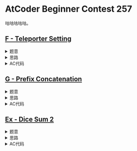 # AtCoder Beginner Contest 257

咕咕咕咕咕。

## [F - Teleporter Setting](https://atcoder.jp/contests/abc257/tasks/abc257_f)

<details>
<summary>题意</summary>

给一个有$n$个节点$m$条边的无向图，边集中有一部分边只确定了一端，记这部分边的集合为$S$。

对于$i = 1, 2, \dots, n$，问当$S$中的边的不确定的那一端均为$i$时，从点$1$到点$n$的最短路长度。

其中，$2 \le n \le 3 \times {10}^5, 1 \le m \le 3 \times {10}^5$。

</details>

<details>
<summary>思路</summary>

新增一个虚拟节点$n + 1$，将$S$中的边的不确定的那一段都看成是$n + 1$。

在询问$i$时，可以看成是在$i$和$n + 1$之间连一条长度为$0$的边。

此时的最短路，要么不包含$S$中的边，要么是$1 \to n + 1 \to i \to n$或$1 \to i \to n + 1 \to n$。

然后就是dijkstra板子了。

</details>

<details>
<summary>AC代码</summary>

```cpp
// Problem: F - Teleporter Setting
// Contest: AtCoder - NS Solutions Corporation Programming Contest 2022（AtCoder Beginner Contest
// 257）
// URL: https://atcoder.jp/contests/abc257/tasks/abc257_f
// Memory Limit: 1024 MB Time Limit: 2000 ms
//
// Powered by CP Editor (https://cpeditor.org)

#include <bits/stdc++.h>

#define CPPIO std::ios::sync_with_stdio(false), std::cin.tie(0), std::cout.tie(0);
#define freep(p) p ? delete p, p = nullptr, void(1) : void(0)

#ifdef BACKLIGHT
#include "debug.h"
#else
#define logd(...) ;
#endif

using i64 = int64_t;
using u64 = uint64_t;

void solve_case(int Case);

int main(int argc, char* argv[]) {
  CPPIO;
  int T = 1;
  // std::cin >> T;
  for (int t = 1; t <= T; ++t) {
    solve_case(t);
  }
  return 0;
}

template <typename DistanceType>
struct Edge {
  int v_;
  DistanceType w_;
  Edge() {}
  Edge(int v, DistanceType w) : v_(v), w_(w) {}
};

template <typename DistanceType>
std::vector<DistanceType> Dijkstra(const std::vector<std::vector<Edge<DistanceType>>>& g, int s) {
  using Node = std::pair<DistanceType, int>;
  const DistanceType INF = std::numeric_limits<DistanceType>::max();
  const int n = g.size();

  std::vector<DistanceType> dis(n, INF);
  std::vector<bool> vis(n, false);

  std::priority_queue<Node, std::vector<Node>, std::greater<Node>> q;
  dis[s] = 0;
  q.push(Node(dis[s], s));
  while (!q.empty()) {
    auto [c, u] = q.top();
    q.pop();

    if (vis[u])
      continue;
    vis[u] = true;

    for (auto [v, w] : g[u]) {
      if (dis[v] > c + w) {
        dis[v] = c + w;
        q.push(Node(dis[v], v));
      }
    }
  }
  return dis;
}

void solve_case(int Case) {
  int n, m;
  std::cin >> n >> m;

  std::vector<std::vector<Edge<int>>> g(n + 1);
  for (int i = 1; i <= m; ++i) {
    int u, v;
    std::cin >> u >> v;
    if (u == 0) {
      u = n + 1;
    }
    --u, --v;
    g[u].push_back(Edge(v, 1));
    g[v].push_back(Edge(u, 1));
  }

  std::vector<int> ds = Dijkstra(g, 0);
  std::vector<int> dt = Dijkstra(g, n - 1);
  const int INF = std::numeric_limits<int>::max();

  for (int i = 0; i < n; ++i) {
    int mi = ds[n - 1];
    if (ds[n] != INF && dt[i] != INF)
      mi = std::min(mi, ds[n] + dt[i]);
    if (ds[i] != INF && dt[n] != INF)
      mi = std::min(mi, ds[i] + dt[n]);

    if (mi == INF)
      mi = -1;
    std::cout << mi << " ";
  }
}


```

</details>

## [G - Prefix Concatenation](https://atcoder.jp/contests/abc257/tasks/abc257_g)

<details>
<summary>题意</summary>

给两个字符串$s$和$t$，问最少用多个$s$的前缀能拼出$t$。

其中$1 \le |s|, |t| \le 5 \times {10}^5$。

</details>

<details>
<summary>思路</summary>

记$dp_i$表示最少用多少个$s$的前缀能够拼出$t$长度为$i$的前缀。

然后猜了个结论，就是把令$z = s + \# + t$，然后跑kmp求出$z$每个位置的最长border长度记为数组$p$，则$dp_i$只从$dp_{i - p_i}$处转移即可。

</details>

<details>
<summary>AC代码</summary>

```cpp
// Problem: G - Prefix Concatenation
// Contest: AtCoder - NS Solutions Corporation Programming Contest 2022（AtCoder Beginner Contest
// 257）
// URL: https://atcoder.jp/contests/abc257/tasks/abc257_g
// Memory Limit: 1024 MB
// Time Limit: 2000 ms
//
// Powered by CP Editor (https://cpeditor.org)

#include <bits/stdc++.h>

#define CPPIO std::ios::sync_with_stdio(false), std::cin.tie(0), std::cout.tie(0);
#define freep(p) p ? delete p, p = nullptr, void(1) : void(0)

#ifdef BACKLIGHT
#include "debug.h"
#else
#define logd(...) ;
#endif

using i64 = int64_t;
using u64 = uint64_t;

void solve_case(int Case);

int main(int argc, char* argv[]) {
  CPPIO;
  int T = 1;
  // std::cin >> T;
  for (int t = 1; t <= T; ++t) {
    solve_case(t);
  }
  return 0;
}

std::vector<int> kmp(const std::string& s) {
  int n = s.size();
  std::vector<int> p(n);

  p[0] = 0;
  for (int i = 1; i < n; ++i) {
    int j = p[i - 1];
    while (j > 0 && s[j] != s[i])
      j = p[j - 1];
    if (s[i] == s[j])
      ++j;
    p[i] = j;
  }

  return p;
}

void solve_case(int Case) {
  std::string s;
  std::string t;
  std::cin >> s;
  std::cin >> t;
  int n = s.size(), m = t.size();

  s = s + "#" + t;
  auto p = kmp(s);

  std::vector<int> dp(m + 1, 0x3f3f3f3f);
  dp[0] = 0;
  for (int i = 1; i <= m; ++i) {
    int l = p[n + i];
    dp[i] = std::min(dp[i], dp[i - l] + 1);
  }
  if (dp[m] == 0x3f3f3f3f)
    dp[m] = -1;
  std::cout << dp[m] << "\n";
}

```

</details>

## [Ex - Dice Sum 2](https://atcoder.jp/contests/abc257/tasks/abc257_h)

<details>
<summary>题意</summary>

给定 $n$ 个六面骰子，第 $i$ 个骰子的第 $j$ 面上面的数字为 $a_{i, j}$，第 $i$ 个骰子值 $c_i$ 块钱。

要从这 $n$ 个骰子中选择 $k$ 个使得 $A^2 - B$ 取值的期望最大，其中 $A$ 为所选骰子每个骰子摇一次，显示数字之和的平方， $B$ 为所选骰子的价值之和。

其中 $1 \le n \le 1000$ 。

</details>

<details>
<summary>思路</summary>

**问题转化**

假设所选的骰子集合为$D = \{i_1, \dots , i_k \}$，根据期望的定义，有

$$
\begin{aligned}
E_D
&= \frac{1}{6^k} \sum_{\substack{i \in D\\ 1\le j_1, \dots, j_k \le 6}} (a_{i_1, j_1} + \dots + a_{i_k, j_k})^2 - \sum_{i \in D} c_i\\
&= \frac{1}{6^k} (\sum_{\substack{i \in D \\ 1 \le j \le 6}} 6^{k-1} a_{i, j}^2 - 2\sum_{\substack{i, j \in D, i \ne j\\ 1 \le l, h \le 6}} 6^{k-2} a_{i, h} a_{j, l}) - 
\sum_{i \in D} c_i\\
&= \frac{1}{6} \sum_{\substack{i \in D \\ 1 \le j \le 6}} a_{i, j}^2 - \frac{1}{18} \sum_{\substack{i, j \in D, i \ne j\\ 1 \le l, h \le 6}} a_{i, h} a_{j, l} - \sum_{i \in D} c_i\\
\end{aligned}
$$

令$S_i = \sum_{j = 1}^6 a_{i, j}, Q_i = \sum_{j = 1}^6 a_{i, j}^2$，则有
$$
\begin{aligned}
E_D = \frac{1}{6} \sum_{i \in D} Q_i + \frac{1}{36} (\sum_{i \in D} S_i)^2 - \frac{1}{36} \sum_{i \in D} S_i^2 - \sum_{i \in D} c_i
\end{aligned}
$$

令$A_i= S_i, B_i = 6Q_i - S_i^2 - 36c_i, X_D = \sum_{i \in D} A_i, Y_D = \sum_{i \in D} B_i$，则有
$$
E_D = X_D^2 + Y_D
$$

把一个选择方案 $D$ 看成二位平面上的一个点 $(X_D, Y_D)$ ，现在问题转化为给定点集，要求最大化$x^2 + y$。

**问题求解**

对于最优的选择方案 $D$ ，一定存在某个实数 $z$ 使得$\forall i \in D, \forall j \notin D, zA_i + B_i \ge zA_j + B_j$。

**证明**

考虑在某条线段上恒速运动的点$(x, y)$，$x^2 + y$的图像是关于 $x$ 的一个开口向上的抛物线，由此其极值点必定在两个端点之一。拓展到多个点时，则有极值点必定位于点集的凸包的顶点。

对于每一个顶点，都有某一个 $z$ ，使得 $zx + y$ 最大化。

对于某一个 $z$，也可以找到对应的一个顶点使得 $zx + y$ 最大化，这个顶点对应的选择方案为选择 $zA_i + B_i$ 前 $k$ 大的点。

**求解**

考虑从小到大搜索 $z$ 的值，复杂度爆炸。

上述过程可以分成多段结果相同的段。特别地，如果把 $(A_i, B_i)$ 按 $zA_i + B_i$ 排序，只有在 $z$ 在 $zA_i + B_i = zA_j + B_j$ 时，或者说$z = \frac{B_i - B_j}{A_j - A_i}$时，结果会发生改变，改变为 $(A_i, B_i)$ 和 $(A_j, B_j)$ 交换位置，原本位于 $i, j$ 中间的点保持不变。

易得只有$O(n^2)$个使结果发生变化的 $z$ ，每对点也至多交换一次。

不妨先令 $z = +\infin$，然后再不断降低 $z$ 的取值，从而搜索所有可能的交换，单次交换至多交换两个点。

时间复杂度为 $O(n^2 \log n)$，瓶颈在于快排。

**补充**

求解部分[kmjp's blog](https://kmjp.hatenablog.jp/entry/2022/06/26/0930)这个博客讲的比官方题解具体。

</details>

<details>
<summary>AC代码</summary>

```cpp
// Problem: Ex - Dice Sum 2
// Contest: AtCoder - NS Solutions Corporation Programming Contest 2022（AtCoder Beginner Contest
// 257） URL: https://atcoder.jp/contests/abc257/tasks/abc257_h Memory Limit: 1024 MB Time Limit:
// 2000 ms
//
// Powered by CP Editor (https://cpeditor.org)

#include <bits/stdc++.h>

#define CPPIO std::ios::sync_with_stdio(false), std::cin.tie(0), std::cout.tie(0);

#ifdef BACKLIGHT
#include "debug.h"
#else
#define logd(...) ;
#define ASSERT(x) ;
#define serialize() ""
#endif

using i64 = int64_t;
using u64 = uint64_t;

void Initialize();
void SolveCase(int Case);

int main(int argc, char* argv[]) {
  CPPIO;
  int T = 1;
  // std::cin >> T;
  for (int t = 1; t <= T; ++t) {
    SolveCase(t);
  }
  return 0;
}

void Initialize() {}

template <typename ValueType, ValueType mod_, typename SupperType>
class Modular {
  static ValueType normalize(ValueType value) {
    if (value >= 0 && value < mod_)
      return value;
    value %= mod_;
    if (value < 0)
      value += mod_;
    return value;
  }

  static ValueType power(ValueType value, size_t exponent) {
    ValueType result = 1;
    ValueType base = value;
    while (exponent) {
      if (exponent & 1)
        result = SupperType(result) * base % mod_;
      base = SupperType(base) * base % mod_;
      exponent >>= 1;
    }
    return result;
  }

 public:
  Modular(ValueType value = 0) : value_(normalize(value)) {}

  Modular(SupperType value) : value_(normalize(value % mod_)) {}

  ValueType value() const { return value_; }

  Modular inv() const { return Modular(power(value_, mod_ - 2)); }

  Modular power(size_t exponent) const { return Modular(power(value_, exponent)); }

  friend Modular operator+(const Modular& lhs, const Modular& rhs) {
    ValueType result = lhs.value() + rhs.value() >= mod_ ? lhs.value() + rhs.value() - mod_
                                                         : lhs.value() + rhs.value();
    return Modular(result);
  }

  friend Modular operator-(const Modular& lhs, const Modular& rhs) {
    ValueType result = lhs.value() - rhs.value() < 0 ? lhs.value() - rhs.value() + mod_
                                                     : lhs.value() - rhs.value();
    return Modular(result);
  }

  friend Modular operator-(const Modular& lhs) {
    ValueType result = normalize(-lhs.value() + mod_);
    return result;
  }

  friend Modular operator*(const Modular& lhs, const Modular& rhs) {
    ValueType result = SupperType(1) * lhs.value() * rhs.value() % mod_;
    return Modular(result);
  }

  friend Modular operator/(const Modular& lhs, const Modular& rhs) {
    ValueType result = SupperType(1) * lhs.value() * rhs.inv().value() % mod_;
    return Modular(result);
  }

  std::string to_string() const { return std::string(value_); }

 private:
  ValueType value_;
};

// using Mint = Modular<int, 1'000'000'007, int64_t>;
using Mint = Modular<int, 998'244'353, int64_t>;

class Binom {
 private:
  std::vector<Mint> f, g;

 public:
  Binom(int n) {
    f.resize(n + 1);
    g.resize(n + 1);

    f[0] = Mint(1);
    for (int i = 1; i <= n; ++i)
      f[i] = f[i - 1] * Mint(i);
    g[n] = f[n].inv();
    for (int i = n - 1; i >= 0; --i)
      g[i] = g[i + 1] * Mint(i + 1);
  }
  Mint operator()(int n, int m) {
    if (n < 0 || m < 0 || m > n)
      return Mint(0);
    return f[n] * g[m] * g[n - m];
  }
};

void SolveCase(int Case) {
  int n, k;
  std::cin >> n >> k;

  std::vector<i64> a(n), b(n), c(n);
  for (int i = 0; i < n; ++i)
    std::cin >> c[i];

  for (int i = 0; i < n; ++i) {
    i64 s = 0, s2 = 0;
    for (int j = 0; j < 6; ++j) {
      i64 x;
      std::cin >> x;

      s += x;
      s2 += x * x;
    }

    a[i] = s;
    b[i] = 6 * s2 - s * s - 36 * c[i];
  }

  // let z = +\inf first, and then decrease z gradually.
  std::vector<std::pair<i64, i64>> p(n);
  for (int i = 0; i < n; ++i)
    p[i] = {a[i], b[i]};
  std::sort(p.begin(), p.end(), std::greater<>());

  std::vector<int> selected(n, false);
  i64 X = 0, Y = 0;
  for (int i = 0; i < k; ++i) {
    X += p[i].first;
    Y += p[i].second;
    selected[i] = true;
  }
  i64 ans = X * X + Y;

  // decrease z gradually.
  std::vector<std::array<i64, 4>> swaps;
  for (int i = 0; i < n; ++i) {
    for (int j = 0; j < n; ++j) {
      auto [xi, yi] = p[i];
      auto [xj, yj] = p[j];

      // pi can replace pj only if xi < xj and yi > yj since we are maximizing cx + y.
      if (xi < xj && yi > yj) {
        swaps.push_back({xi - xj, yi - yj, i, j});
      }
    }
  }
  std::sort(swaps.begin(), swaps.end(),
            [&](const std::array<i64, 4>& lhs, const std::array<i64, 4>& rhs) -> bool {
              auto [dx1, dy1, _1, _2] = lhs;
              auto [dx2, dy2, _3, _4] = rhs;

              return dx1 * dy2 > dx2 * dy1;
            });
  for (auto [_1, _2, i, j] : swaps) {
    if (!selected[i] && selected[j]) {
      X += p[i].first - p[j].first;
      Y += p[i].second - p[j].second;
      ans = std::max(ans, X * X + Y);

      selected[i] = true;
      selected[j] = false;
    }
  }
  std::cout << (Mint(ans) / Mint(36)).value() << "\n";
}

```

</details>